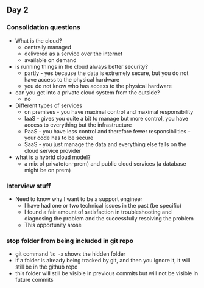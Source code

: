 ## Day 2

### Consolidation questions
- What is the cloud?
  - centrally managed
  - delivered as a service over the internet
  - available on demand
- is running things in the cloud always better security?
  - partly - yes because the data is extremely secure, but you do not have access to the physical hardware
  - you do not know who has access to the physical hardware
- can you get into a private cloud system from the outside?
  - no
- Different types of services
  - on premises - you have maximal control and maximal responsibility
  - IaaS - gives you quite a bit to manage but more control, you have access to everything but the infrastructure
  - PaaS - you have less control and therefore fewer responsibilities - your code has to be secure
  - SaaS - you just manage the data and everything else falls on the cloud service provider
- what is a hybrid cloud model?
  - a mix of private(on-prem) and public cloud services (a database might be on prem)

### Interview stuff
- Need to know why I want to be a support engineer
  - I have had one or two technical issues in the past (be specific)
  - I found a fair amount of satisfaction in troubleshooting and diagnosing the problem and the successfully resolving the problem
  - This opportunity arose

### stop folder from being included in git repo
- git command `ls -a` shows the hidden folder
- if a folder is already being tracked by git, and then you ignore it, it will still be in the github repo
- this folder will still be visible in previous commits but will not be visible in future commits

